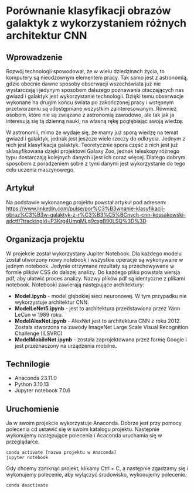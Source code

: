 # Porównanie klasyfikacji obrazów galaktyk z wykorzystaniem różnych architektur CNN
## Wprowadzenie
Rozwój technologii spowodował, że w wielu dziedzinach życia, to komputery są nieodzownym elementem pracy. Tak samo jest z astronomią, gdzie obecnie dawne sposoby obserwacji wszechświata już nie wystarczają i jedynym sposobem dalszego poznawania otaczających nas gwiazd i galaktyk jest wykorzystanie technologii. Dzięki temu obserwacje wykonane na drugim końcu świata po zakończonej pracy i wstępnym przetworzeniu są udostępniane wszystkim zainteresowanym. Również osobom, które nie są związane z astronomią zawodowo, ale tak jak ja interesują się tą dzienną nauki, na własną rękę pogłębiając swoją wiedzę.

W astronomii, mimo że wydaje się, że mamy już sporą wiedzę na temat gwiazd i galaktyk, jednak jest jeszcze wiele rzeczy do odkrycia. Jednym z nich jest klasyfikacja galaktyk. Teoretycznie spora część z nich jest już sklasyfikowana dzięki projektowi Galaxy Zoo, jednak teleskopy różnego typu dostarczają kolejnych danych i jest ich coraz więcej. Dlatego dobrym sposobem z poradzeniem sobie z tymi danymi jest wykorzystanie do tego celu uczenia maszynowego.
## Artykuł
Na podstawie wykonanego projektu powstał artykuł pod adresem: https://www.linkedin.com/pulse/por%C3%B3wnanie-klasyfikacji-obraz%C3%B3w-galaktyk-z-r%C3%B3%C5%BCnych-cnn-kossakowski-adctf/?trackingId=P3Krg4UmgMLg9cxgB90LSQ%3D%3D
## Organizacja projektu
W projekcie został wykorzystany Jupiter Notebook. Dla każdego modelu został utworzony nowy notebook i wszystkie operacje są wykonywane w jednym notebook. Jedynie otrzymane rezultaty są przechowywane w formie plików CSS do dalszej analizy. Do każdego pliku powstała wersja pdf, aby ułatwić proces analizy. Nazwy plików pdf są identyczne z plikami notebook.
Notebooki zawierają następujące architektury:
- **Model.ipynb** - model głębokiej sieci neuronowej. W tym przypadku nie wykorzystuje architektur CNN.
- **ModelLeNet5.ipynb** -  jest to architektura przedstawiona przez Yann LeCun w 1989 roku.
- **ModelAlexNet.ipynb** - AlexNet jest to architektura CNN z roku 2012. Została stworzona na zawody ImageNet Large Scale Visual Recognition Challenge (ILSVRC)
- **ModelMobileNet.ipynb** - została zaprojektowana przez formę Google i jest przeznaczony na urządzenia mobilne.
## Technilogie
- Anaconda 23.11.0
- Python 3.10.13
- Jupyter notebook 7.0.6
## Uruchomienie
Ja w swoim projekcie wykorzystuje Anaconda. Dobrze jest przy pomocy polecenia cd ustawić się w swoim katalogu projektu. Następnie wykonujemy następujące polecenia i Acaconda uruchamia się w przeglądarce.
```
conda activate [nazwa projektu w Anaconda]
jupyter notebook
````
Gdy chcemy zamknąć projekt, klikamy Ctrl + C, a następnie zgadzamy się i wykonujemy polecenie, aby wyłączyć środowisko, wykonujemy polecenie. 
```
conda deactivate
```

